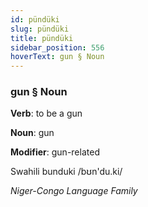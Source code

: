 ```yaml
---
id: pündüki
slug: pündüki
title: pündüki
sidebar_position: 556
hoverText: gun § Noun
---
```


### gun § Noun

**Verb**: to be a gun

**Noun**: gun

**Modifier**: gun-related

Swahili bunduki /bʊn'du.ki/

*Niger-Congo Language Family*